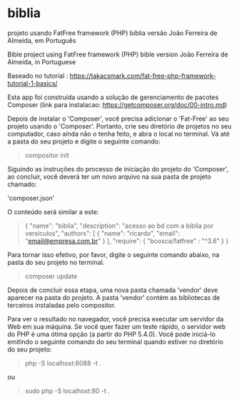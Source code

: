 # biblia
projeto usando FatFree framework (PHP)
biblia versão João Ferreira de Almeida, em Português

Bible
project using FatFree framework (PHP)
bible version João Ferreira de Almeida, in Portuguese

Baseado no tutorial : https://takacsmark.com/fat-free-php-framework-tutorial-1-basics/

Esta app foi construída usando a solução de gerenciamento de pacotes Composer (link para instalacao: https://getcomposer.org/doc/00-intro.md)

Depois de instalar o 'Composer', você precisa adicionar o 'Fat-Free' ao seu projeto usando o 'Composer'. Portanto, crie seu diretório de projetos no seu computador, caso ainda não o tenha feito, e abra o local no terminal. Vá até a pasta do seu projeto e digite o seguinte comando:

> compositor init

Siguindo as instruções do processo de iniciação do projeto do 'Composer', ao concluir, você deverá ter um novo arquivo na sua pasta de projeto chamado:

'composer.json'

O conteúdo será similar a este:

>{
>    "name": "biblia",
>    "description": "acesso ao bd com a biblia por versiculos",
>    "authors": [
>        {
>            "name": "ricardo",
>            "email": "email@empresa.com.br"
>        }
>    ],
>    "require": {
>    		"bcosca/fatfree" : "^3.6"
>	}
>}


Para tornar isso efetivo, por favor, digite o seguinte comando abaixo, na pasta do seu projeto no terminal.

> composer update


Depois de concluir essa etapa, uma nova pasta chamada 'vendor' deve aparecer na pasta do projeto. A pasta 'vendor' contém as bibliotecas de terceiros instaladas pelo compositor.

Para ver o resultado no navegador, você precisa executar um servidor da Web em sua máquina. Se você quer fazer um teste rápido, o servidor web do PHP é uma ótima opção (a partir do PHP 5.4.0). Você pode iniciá-lo emitindo o seguinte comando do seu terminal quando estiver no diretório do seu projeto:

> php -S localhost:8088 -t .

ou 

> sudo php -S localhost:80 -t .



